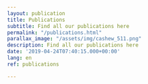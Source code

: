 ```yaml
---
layout: publication
title: Publications
subtitle: Find all our publications here
permalink: "/publications.html"
parallax_image: "/assets/img/cashew_511.png"
description: Find all our publications here
date: '2019-04-24T07:40:15.000+00:00'
lang: en
ref: publications

---
```

